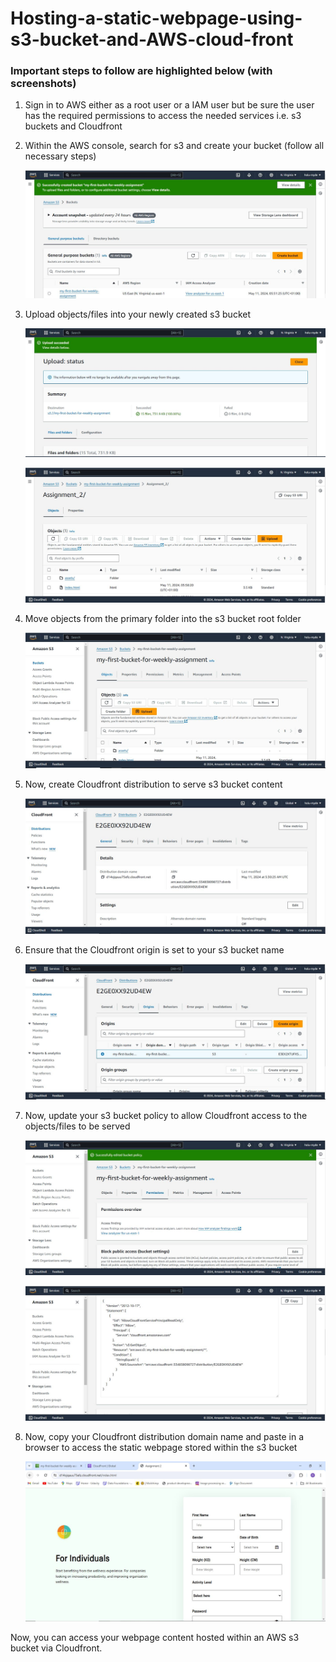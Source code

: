 # Hosting-a-static-webpage-using-s3-bucket-and-AWS-cloud-front

### Important steps to follow are highlighted below (with screenshots)

1. Sign in to AWS either as a root user or a IAM user but be sure the user has the required permissions to access the needed services i.e. s3 buckets and Cloudfront

2. Within the AWS console, search for s3 and create your bucket (follow all necessary steps)

   ![](Bucket_created.JPG)

3. Upload objects/files into your newly created s3 bucket

   ![](Folder_uploaded.JPG)

   ![](Bucket_and_its_content.JPG)

4. Move objects from the primary folder into the s3 bucket root folder

   ![](Objects_moved_to_the_s3_root_directory.JPG)

5. Now, create Cloudfront distribution to serve s3 bucket content

   ![](Cloudfront_distribution_created.JPG)

6. Ensure that the Cloudfront origin is set to your s3 bucket name

   ![](Origin_set_to_my_s3_bucket.JPG)

7. Now, update your s3 bucket policy to allow Cloudfront access to the objects/files to be served

   ![](s3_bucket_policy_edited_to_allow_cloudfront_principal_read_only_access.JPG)

   ![](s3_bucket_policy_content.JPG)

8. Now, copy your Cloudfront distribution domain name and paste in a browser to access the static webpage stored within the s3 bucket

   ![](Bucket_content_delivered_via_cloudfront_URL.JPG)

Now, you can access your webpage content hosted within an AWS s3 bucket via Cloudfront.
